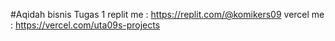 #Aqidah bisnis
Tugas 1
replit me : https://replit.com/@komikers09
vercel me : https://vercel.com/uta09s-projects
